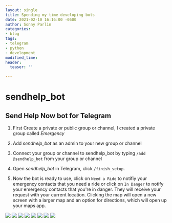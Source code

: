 ```yaml
---
layout: single
title: Spending my time developing bots
date: 2021-02-10 16:16:00 -0500
author: Sonny Parlin
categories:
- blog
tags:
- telegram
- python
- development
modified_time: 
header:
  teaser: ''

---
```

# sendhelp_bot

## Send Help Now bot for Telegram

1. First Create a private or public group or channel, I created a private group called *Emergency*

2. Add *sendhelp_bot* as an admin to your new group or channel

3. Connect your group or channel to sendhelp_bot by typing `/add @sendhelp_bot` from your group or channel

4. Open *sendhelp_bot* in Telegram, click `/finish_setup`.

5. Now the bot is ready to use, click on `Need a Ride` to notifiy your emergency contacts that you need a ride or click
on `In Danger` to notify your emergency contacts that you're in danger. They will receive your request with your current location. Clicking
the map will open a new screen with a larger map and an option for directions, which will open up your maps app.

![](https://i.imgur.com/Rl5Td7O.png) ![](https://i.imgur.com/WdvbKbc.png) ![](https://i.imgur.com/wkQAE5Q.png) ![](https://i.imgur.com/a01WEm0.png) ![](https://i.imgur.com/T3Wlnwr.png) ![](https://i.imgur.com/mjDHIkZ.png) ![](https://i.imgur.com/XbelsVj.png) ![](https://i.imgur.com/xpRCjbW.png)